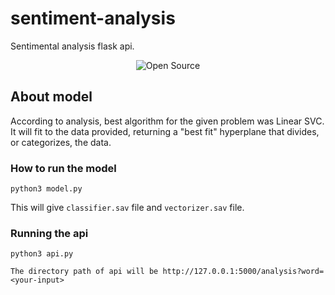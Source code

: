 # sentiment-analysis
Sentimental analysis flask api.
<p align="center">
    <img alt="Open Source" src="https://img.shields.io/badge/Maintained%3F-Yes-9cf?style=for-the-badge">
</p>

## About model

According to analysis, best algorithm for the given problem was Linear SVC. It will fit to the data provided, returning a "best fit" hyperplane that divides, or categorizes, the data.


### How to run the model

```
python3 model.py
```
This will give `classifier.sav` file and `vectorizer.sav` file.

### Running the api

```
python3 api.py

The directory path of api will be http://127.0.0.1:5000/analysis?word=<your-input>

```